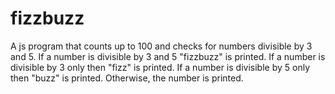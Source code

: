# fizzbuzz
A js program that counts up to 100 and checks for numbers divisible by 3 and 5. If a number is divisible by 3 and 5 "fizzbuzz" is printed. If a number is divisible by 3 only then "fizz" is printed. If a number is divisible by 5 only then "buzz" is printed. Otherwise, the number is printed.
